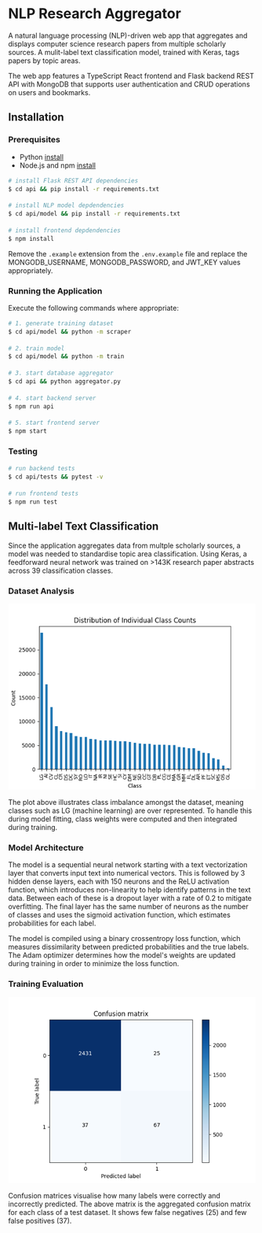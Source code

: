 # NLP Research Aggregator
A natural language processing (NLP)-driven web app that aggregates and displays computer science research papers from multiple scholarly sources. A mulit-label text classification model, trained with Keras, tags papers by topic areas. 

The web app features a TypeScript React frontend and Flask backend REST API with MongoDB that supports user authentication and CRUD operations on users and bookmarks.

## Installation

### Prerequisites

- Python [install](https://www.python.org/)
- Node.js and npm [install](https://nodejs.org/)

```bash
# install Flask REST API dependencies
$ cd api && pip install -r requirements.txt

# install NLP model depdendencies
$ cd api/model && pip install -r requirements.txt

# install frontend depdendencies
$ npm install
```

Remove the ```.example``` extension from the ```.env.example``` file and replace the MONGODB_USERNAME, MONGODB_PASSWORD, and JWT_KEY values appropriately.

### Running the Application

Execute the following commands where appropriate:

```bash
# 1. generate training dataset
$ cd api/model && python -m scraper

# 2. train model
$ cd api/model && python -m train

# 3. start database aggregator
$ cd api && python aggregator.py

# 4. start backend server
$ npm run api

# 5. start frontend server
$ npm start
```

### Testing

```bash
# run backend tests
$ cd api/tests && pytest -v

# run frontend tests
$ npm run test
```

## Multi-label Text Classification

Since the application aggregates data from multple scholarly sources, a model was needed to standardise topic area classification. Using Keras, a feedforward neural network was trained on >143K research paper abstracts across 39 classification classes. 

### Dataset Analysis

![Distribution of Individual Class Counts](api/model/plots/individual_class_counts.png)

The plot above illustrates class imbalance amongst the dataset, meaning classes such as LG (machine learning) are over represented. To handle this during model fitting, class weights were computed and then integrated during training.

### Model Architecture

The model is a sequential neural network starting with a text vectorization layer that converts input text into numerical vectors. This is followed by 3 hidden dense layers, each with 150 neurons and the ReLU activation function, which introduces non-linearity to help identify patterns in the text data. Between each of these is a dropout layer with a rate of 0.2 to mitigate overfitting. The final layer has the same number of neurons as the number of classes and uses the sigmoid activation function, which estimates probabilities for each label.

The model is compiled using a binary crossentropy loss function, which measures dissimilarity between predicted probabilities and the true labels. The Adam optimizer determines how the model's weights are updated during training in order to minimize the loss function.

### Training Evaluation

![Confusion Matrix](api/model/plots/confusion_matrix.png)

Confusion matrices visualise how many labels were correctly and incorrectly predicted. The above matrix is the aggregated confusion matrix for each class of a test dataset. It shows few false negatives (25) and few false positives (37).